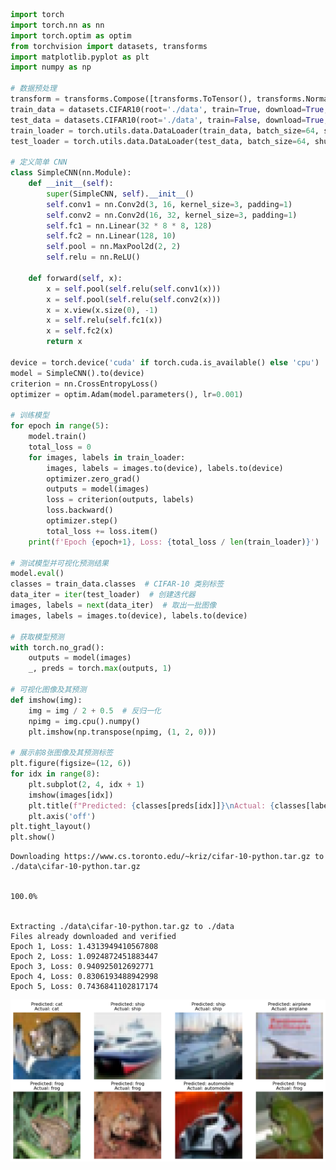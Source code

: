 ```python
import torch
import torch.nn as nn
import torch.optim as optim
from torchvision import datasets, transforms
import matplotlib.pyplot as plt
import numpy as np

# 数据预处理
transform = transforms.Compose([transforms.ToTensor(), transforms.Normalize((0.5,), (0.5,))])
train_data = datasets.CIFAR10(root='./data', train=True, download=True, transform=transform)
test_data = datasets.CIFAR10(root='./data', train=False, download=True, transform=transform)
train_loader = torch.utils.data.DataLoader(train_data, batch_size=64, shuffle=True)
test_loader = torch.utils.data.DataLoader(test_data, batch_size=64, shuffle=False)

# 定义简单 CNN
class SimpleCNN(nn.Module):
    def __init__(self):
        super(SimpleCNN, self).__init__()
        self.conv1 = nn.Conv2d(3, 16, kernel_size=3, padding=1)
        self.conv2 = nn.Conv2d(16, 32, kernel_size=3, padding=1)
        self.fc1 = nn.Linear(32 * 8 * 8, 128)
        self.fc2 = nn.Linear(128, 10)
        self.pool = nn.MaxPool2d(2, 2)
        self.relu = nn.ReLU()

    def forward(self, x):
        x = self.pool(self.relu(self.conv1(x)))
        x = self.pool(self.relu(self.conv2(x)))
        x = x.view(x.size(0), -1)
        x = self.relu(self.fc1(x))
        x = self.fc2(x)
        return x

device = torch.device('cuda' if torch.cuda.is_available() else 'cpu')
model = SimpleCNN().to(device)
criterion = nn.CrossEntropyLoss()
optimizer = optim.Adam(model.parameters(), lr=0.001)

# 训练模型
for epoch in range(5):
    model.train()
    total_loss = 0
    for images, labels in train_loader:
        images, labels = images.to(device), labels.to(device)
        optimizer.zero_grad()
        outputs = model(images)
        loss = criterion(outputs, labels)
        loss.backward()
        optimizer.step()
        total_loss += loss.item()
    print(f'Epoch {epoch+1}, Loss: {total_loss / len(train_loader)}')

# 测试模型并可视化预测结果
model.eval()
classes = train_data.classes  # CIFAR-10 类别标签
data_iter = iter(test_loader)  # 创建迭代器
images, labels = next(data_iter)  # 取出一批图像
images, labels = images.to(device), labels.to(device)

# 获取模型预测
with torch.no_grad():
    outputs = model(images)
    _, preds = torch.max(outputs, 1)

# 可视化图像及其预测
def imshow(img):
    img = img / 2 + 0.5  # 反归一化
    npimg = img.cpu().numpy()
    plt.imshow(np.transpose(npimg, (1, 2, 0)))

# 展示前8张图像及其预测标签
plt.figure(figsize=(12, 6))
for idx in range(8):
    plt.subplot(2, 4, idx + 1)
    imshow(images[idx])
    plt.title(f"Predicted: {classes[preds[idx]]}\nActual: {classes[labels[idx]]}")
    plt.axis('off')
plt.tight_layout()
plt.show()
```

    Downloading https://www.cs.toronto.edu/~kriz/cifar-10-python.tar.gz to ./data\cifar-10-python.tar.gz
    

    100.0%
    

    Extracting ./data\cifar-10-python.tar.gz to ./data
    Files already downloaded and verified
    Epoch 1, Loss: 1.4313949410567808
    Epoch 2, Loss: 1.0924872451883447
    Epoch 3, Loss: 0.940925012692771
    Epoch 4, Loss: 0.8306193488942998
    Epoch 5, Loss: 0.7436841102817174
    


    
![png](output_0_3.png)
    



```python

```
